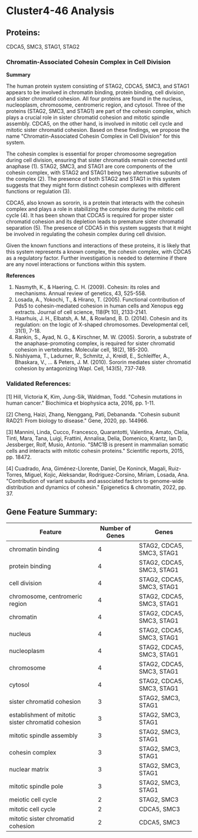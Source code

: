 # Cluster4-46 Analysis

## Proteins: 

CDCA5, SMC3, STAG1, STAG2

### Chromatin-Associated Cohesin Complex in Cell Division

**Summary**

The human protein system consisting of STAG2, CDCA5, SMC3, and STAG1 appears to be involved in chromatin binding, protein binding, cell division, and sister chromatid cohesion. All four proteins are found in the nucleus, nucleoplasm, chromosome, centromeric region, and cytosol. Three of the proteins (STAG2, SMC3, and STAG1) are part of the cohesin complex, which plays a crucial role in sister chromatid cohesion and mitotic spindle assembly. CDCA5, on the other hand, is involved in mitotic cell cycle and mitotic sister chromatid cohesion. Based on these findings, we propose the name "Chromatin-Associated Cohesin Complex in Cell Division" for this system.

The cohesin complex is essential for proper chromosome segregation during cell division, ensuring that sister chromatids remain connected until anaphase (1). STAG2, SMC3, and STAG1 are core components of the cohesin complex, with STAG2 and STAG1 being two alternative subunits of the complex (2). The presence of both STAG2 and STAG1 in this system suggests that they might form distinct cohesin complexes with different functions or regulation (3).

CDCA5, also known as sororin, is a protein that interacts with the cohesin complex and plays a role in stabilizing the complex during the mitotic cell cycle (4). It has been shown that CDCA5 is required for proper sister chromatid cohesion and its depletion leads to premature sister chromatid separation (5). The presence of CDCA5 in this system suggests that it might be involved in regulating the cohesin complex during cell division.

Given the known functions and interactions of these proteins, it is likely that this system represents a known complex, the cohesin complex, with CDCA5 as a regulatory factor. Further investigation is needed to determine if there are any novel interactions or functions within this system.

**References**

1. Nasmyth, K., & Haering, C. H. (2009). Cohesin: its roles and mechanisms. Annual review of genetics, 43, 525-558.
2. Losada, A., Yokochi, T., & Hirano, T. (2005). Functional contribution of Pds5 to cohesin-mediated cohesion in human cells and Xenopus egg extracts. Journal of cell science, 118(Pt 10), 2133-2141.
3. Haarhuis, J. H., Elbatsh, A. M., & Rowland, B. D. (2014). Cohesin and its regulation: on the logic of X-shaped chromosomes. Developmental cell, 31(1), 7-18.
4. Rankin, S., Ayad, N. G., & Kirschner, M. W. (2005). Sororin, a substrate of the anaphase-promoting complex, is required for sister chromatid cohesion in vertebrates. Molecular cell, 18(2), 185-200.
5. Nishiyama, T., Ladurner, R., Schmitz, J., Kreidl, E., Schleiffer, A., Bhaskara, V., ... & Peters, J. M. (2010). Sororin mediates sister chromatid cohesion by antagonizing Wapl. Cell, 143(5), 737-749.

### Validated References: 

[1] Hill, Victoria K, Kim, Jung-Sik, Waldman, Todd. "Cohesin mutations in human cancer." Biochimica et biophysica acta, 2016, pp. 1-11.

[2] Cheng, Haizi, Zhang, Nenggang, Pati, Debananda. "Cohesin subunit RAD21: From biology to disease." Gene, 2020, pp. 144966.

[3] Mannini, Linda, Cucco, Francesco, Quarantotti, Valentina, Amato, Clelia, Tinti, Mara, Tana, Luigi, Frattini, Annalisa, Delia, Domenico, Krantz, Ian D, Jessberger, Rolf, Musio, Antonio. "SMC1B is present in mammalian somatic cells and interacts with mitotic cohesin proteins." Scientific reports, 2015, pp. 18472.

[4] Cuadrado, Ana, Giménez-Llorente, Daniel, De Koninck, Magali, Ruiz-Torres, Miguel, Kojic, Aleksandar, Rodríguez-Corsino, Miriam, Losada, Ana. "Contribution of variant subunits and associated factors to genome-wide distribution and dynamics of cohesin." Epigenetics & chromatin, 2022, pp. 37.



## Gene Feature Summary: 

| Feature | Number of Genes | Genes |
| --- | --- | --- |
| chromatin binding | 4 | STAG2, CDCA5, SMC3, STAG1 |
| protein binding | 4 | STAG2, CDCA5, SMC3, STAG1 |
| cell division | 4 | STAG2, CDCA5, SMC3, STAG1 |
| chromosome, centromeric region | 4 | STAG2, CDCA5, SMC3, STAG1 |
| chromatin | 4 | STAG2, CDCA5, SMC3, STAG1 |
| nucleus | 4 | STAG2, CDCA5, SMC3, STAG1 |
| nucleoplasm | 4 | STAG2, CDCA5, SMC3, STAG1 |
| chromosome | 4 | STAG2, CDCA5, SMC3, STAG1 |
| cytosol | 4 | STAG2, CDCA5, SMC3, STAG1 |
| sister chromatid cohesion | 3 | STAG2, SMC3, STAG1 |
| establishment of mitotic sister chromatid cohesion | 3 | STAG2, SMC3, STAG1 |
| mitotic spindle assembly | 3 | STAG2, SMC3, STAG1 |
| cohesin complex | 3 | STAG2, SMC3, STAG1 |
| nuclear matrix | 3 | STAG2, SMC3, STAG1 |
| mitotic spindle pole | 3 | STAG2, SMC3, STAG1 |
| meiotic cell cycle | 2 | STAG2, SMC3 |
| mitotic cell cycle | 2 | CDCA5, SMC3 |
| mitotic sister chromatid cohesion | 2 | CDCA5, SMC3 |

